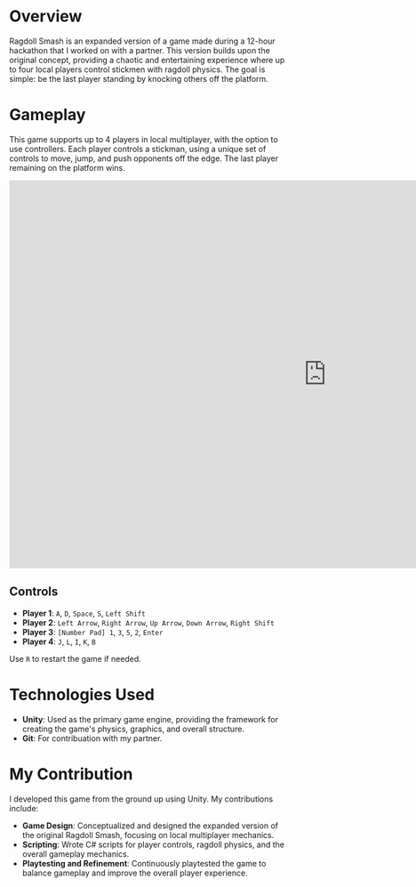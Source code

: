 # Overview

Ragdoll Smash is an expanded version of a game made during a 12-hour hackathon that I worked on with a partner. This version builds upon the original concept, providing a chaotic and entertaining experience where up to four local players control stickmen with ragdoll physics. The goal is simple: be the last player standing by knocking others off the platform.

# Gameplay

This game supports up to 4 players in local multiplayer, with the option to use controllers. Each player controls a stickman, using a unique set of controls to move, jump, and push opponents off the edge. The last player remaining on the platform wins.

<div>
<embed src="https://i.simmer.io/@TurboKozel/ragdoll-smash" width="1140" height="698"></embed>
</div>

## Controls

- **Player 1**: `A`, `D`, `Space`, `S`, `Left Shift`
- **Player 2**: `Left Arrow`, `Right Arrow`, `Up Arrow`, `Down Arrow`, `Right Shift`
- **Player 3**: `[Number Pad] 1`, `3`, `5`, `2`, `Enter`
- **Player 4**: `J`, `L`, `I`, `K`, `B`

Use `R` to restart the game if needed.


# Technologies Used

- **Unity**: Used as the primary game engine, providing the framework for creating the game's physics, graphics, and overall structure.
- **Git**: For contribuation with my partner.


# My Contribution

I developed this game from the ground up using Unity. My contributions include:

- **Game Design**: Conceptualized and designed the expanded version of the original Ragdoll Smash, focusing on local multiplayer mechanics.
- **Scripting**: Wrote C# scripts for player controls, ragdoll physics, and the overall gameplay mechanics.
- **Playtesting and Refinement**: Continuously playtested the game to balance gameplay and improve the overall player experience.
